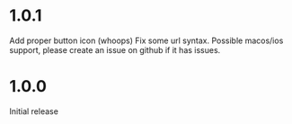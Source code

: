 # 1.0.1
Add proper button icon (whoops)
Fix some url syntax.
Possible macos/ios support, please create an issue on github if it has issues.
# 1.0.0
Initial release